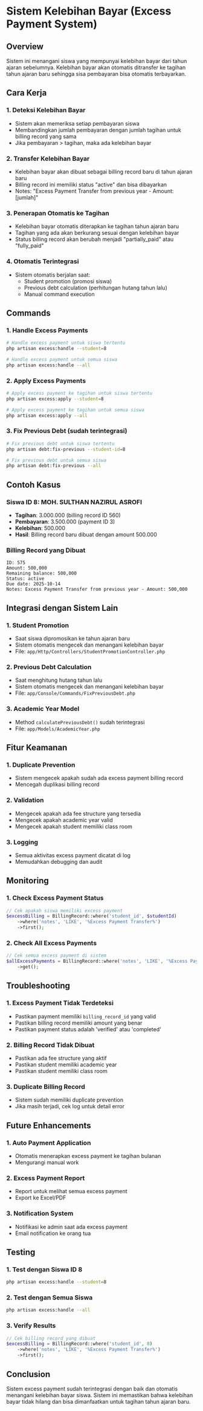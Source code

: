 # Sistem Kelebihan Bayar (Excess Payment System)

## Overview
Sistem ini menangani siswa yang mempunyai kelebihan bayar dari tahun ajaran sebelumnya. Kelebihan bayar akan otomatis ditransfer ke tagihan tahun ajaran baru sehingga sisa pembayaran bisa otomatis terbayarkan.

## Cara Kerja

### 1. Deteksi Kelebihan Bayar
- Sistem akan memeriksa setiap pembayaran siswa
- Membandingkan jumlah pembayaran dengan jumlah tagihan untuk billing record yang sama
- Jika pembayaran > tagihan, maka ada kelebihan bayar

### 2. Transfer Kelebihan Bayar
- Kelebihan bayar akan dibuat sebagai billing record baru di tahun ajaran baru
- Billing record ini memiliki status "active" dan bisa dibayarkan
- Notes: "Excess Payment Transfer from previous year - Amount: [jumlah]"

### 3. Penerapan Otomatis ke Tagihan
- Kelebihan bayar otomatis diterapkan ke tagihan tahun ajaran baru
- Tagihan yang ada akan berkurang sesuai dengan kelebihan bayar
- Status billing record akan berubah menjadi "partially_paid" atau "fully_paid"

### 4. Otomatis Terintegrasi
- Sistem otomatis berjalan saat:
  - Student promotion (promosi siswa)
  - Previous debt calculation (perhitungan hutang tahun lalu)
  - Manual command execution

## Commands

### 1. Handle Excess Payments
```bash
# Handle excess payment untuk siswa tertentu
php artisan excess:handle --student=8

# Handle excess payment untuk semua siswa
php artisan excess:handle --all
```

### 2. Apply Excess Payments
```bash
# Apply excess payment ke tagihan untuk siswa tertentu
php artisan excess:apply --student=8

# Apply excess payment ke tagihan untuk semua siswa
php artisan excess:apply --all
```

### 3. Fix Previous Debt (sudah terintegrasi)
```bash
# Fix previous debt untuk siswa tertentu
php artisan debt:fix-previous --student-id=8

# Fix previous debt untuk semua siswa
php artisan debt:fix-previous --all
```

## Contoh Kasus

### Siswa ID 8: MOH. SULTHAN NAZIRUL ASROFI
- **Tagihan**: 3.000.000 (billing record ID 560)
- **Pembayaran**: 3.500.000 (payment ID 3)
- **Kelebihan**: 500.000
- **Hasil**: Billing record baru dibuat dengan amount 500.000

### Billing Record yang Dibuat
```
ID: 575
Amount: 500,000
Remaining balance: 500,000
Status: active
Due date: 2025-10-14
Notes: Excess Payment Transfer from previous year - Amount: 500,000
```

## Integrasi dengan Sistem Lain

### 1. Student Promotion
- Saat siswa dipromosikan ke tahun ajaran baru
- Sistem otomatis mengecek dan menangani kelebihan bayar
- File: `app/Http/Controllers/StudentPromotionController.php`

### 2. Previous Debt Calculation
- Saat menghitung hutang tahun lalu
- Sistem otomatis mengecek dan menangani kelebihan bayar
- File: `app/Console/Commands/FixPreviousDebt.php`

### 3. Academic Year Model
- Method `calculatePreviousDebt()` sudah terintegrasi
- File: `app/Models/AcademicYear.php`

## Fitur Keamanan

### 1. Duplicate Prevention
- Sistem mengecek apakah sudah ada excess payment billing record
- Mencegah duplikasi billing record

### 2. Validation
- Mengecek apakah ada fee structure yang tersedia
- Mengecek apakah academic year valid
- Mengecek apakah student memiliki class room

### 3. Logging
- Semua aktivitas excess payment dicatat di log
- Memudahkan debugging dan audit

## Monitoring

### 1. Check Excess Payment Status
```php
// Cek apakah siswa memiliki excess payment
$excessBilling = BillingRecord::where('student_id', $studentId)
    ->where('notes', 'LIKE', '%Excess Payment Transfer%')
    ->first();
```

### 2. Check All Excess Payments
```php
// Cek semua excess payment di sistem
$allExcessPayments = BillingRecord::where('notes', 'LIKE', '%Excess Payment Transfer%')
    ->get();
```

## Troubleshooting

### 1. Excess Payment Tidak Terdeteksi
- Pastikan payment memiliki `billing_record_id` yang valid
- Pastikan billing record memiliki amount yang benar
- Pastikan payment status adalah 'verified' atau 'completed'

### 2. Billing Record Tidak Dibuat
- Pastikan ada fee structure yang aktif
- Pastikan student memiliki academic year
- Pastikan student memiliki class room

### 3. Duplicate Billing Record
- Sistem sudah memiliki duplicate prevention
- Jika masih terjadi, cek log untuk detail error

## Future Enhancements

### 1. Auto Payment Application
- Otomatis menerapkan excess payment ke tagihan bulanan
- Mengurangi manual work

### 2. Excess Payment Report
- Report untuk melihat semua excess payment
- Export ke Excel/PDF

### 3. Notification System
- Notifikasi ke admin saat ada excess payment
- Email notification ke orang tua

## Testing

### 1. Test dengan Siswa ID 8
```bash
php artisan excess:handle --student=8
```

### 2. Test dengan Semua Siswa
```bash
php artisan excess:handle --all
```

### 3. Verify Results
```php
// Cek billing record yang dibuat
$excessBilling = BillingRecord::where('student_id', 8)
    ->where('notes', 'LIKE', '%Excess Payment Transfer%')
    ->first();
```

## Conclusion

Sistem excess payment sudah terintegrasi dengan baik dan otomatis menangani kelebihan bayar siswa. Sistem ini memastikan bahwa kelebihan bayar tidak hilang dan bisa dimanfaatkan untuk tagihan tahun ajaran baru.
